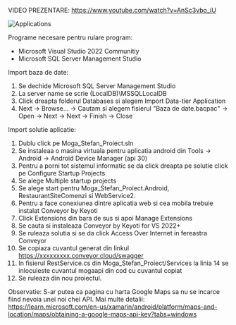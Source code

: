 VIDEO PREZENTARE: https://www.youtube.com/watch?v=AnSc3vbo_iU

![Applications](https://lh3.googleusercontent.com/drive-viewer/AITFw-ydDUjtQc_cgLHbcHtINOaofKrCY_LpRoVlCsNLY3Qf8stFtcEOYs5K0wkxJoLq4bysp694wuYFNSUegtykMbKIGT3giQ=s1600)


Programe necesare pentru rulare program:
* Microsoft Visual Studio 2022 Communitiy
* Microsoft SQL Server Management Studio

Import baza de date:
1. Se dechide Microsoft SQL Server Management Studio
2. La server name se scrie (LocalDB)\MSSQLLocalDB
3. Click dreapta folderul Databases si alegem Import Data-tier Application
4. Next -> Browse... -> Cautam si alegem fisierul "Baza de date.bacpac" -> Open -> Next -> Next -> Finish -> Close

Import solutie aplicatie:
1. Dublu click pe Moga_Stefan_Proiect.sln
2. Se instaleaa o masina virtuala pentru aplicatia android din Tools -> Android -> Android Device Manager (api 30)
3. Pentru a porni tot sistemul informatic se da click dreapta pe solutie click pe Configure Startup Projects
4. Se alege Multiple startup projects
5. Se alege start pentru Moga_Stefan_Proiect.Android, RestaurantSiteComenzi si WebService2.
6. Pentru a face conexiunea dintre aplicatia web si cea mobila trebuie instalat Conveyor by Keyoti
7. Click Extensions din bara de sus si apoi Manage Extensions
8. Se cauta si instaleaza Conveyor by Keyoti for VS 2022+
9. Se ruleaza solutia si se da click Access Over Internet in fereastra Conveyor
10. Se copiaza cuvantul generat din linkul https://xxxxxxxxx.conveyor.cloud/swagger 
11. In fisierul RestService.cs din Moga_Stefan_Proiect/Services la linia 14 se inlocuieste cuvantul mogaapi din cod cu cuvantul copiat
12. Se ruleaza din nou proiectul.

Observatie: S-ar putea ca pagina cu harta Google Maps sa nu se incarce fiind nevoia unei noi chei API. Mai multe detalii:
https://learn.microsoft.com/en-us/xamarin/android/platform/maps-and-location/maps/obtaining-a-google-maps-api-key?tabs=windows
